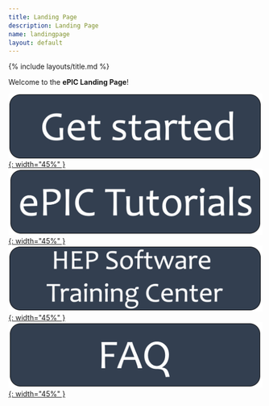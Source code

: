 ```yaml
---
title: Landing Page
description: Landing Page
name: landingpage
layout: default
---
```


{% include layouts/title.md %}

Welcome to the **ePIC Landing Page**! 

[![Get Started](../assets/images/support/GetStartedClick.png){: width="45%" }](https://eic.github.io/documentation/getstarted.html)
[![ePIC Tutorials](../assets/images/support/TutorialClick.png){: width="45%" }](https://eic.github.io/documentation/tutorials.html)
[![HEP Software Training Center](../assets/images/support/HEPClick.png){: width="45%" }](https://hepsoftwarefoundation.org/training/center.html)
[![FAQ](../assets/images/support/faqClick.png){: width="45%" }](https://eic.github.io/documentation/faq.html)


